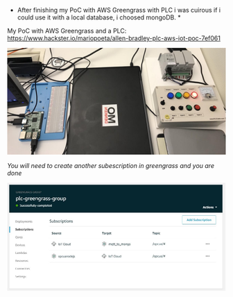 * After finishing my PoC with AWS Greengrass with PLC i was cuirous if i could use it with a local database, i choosed mongoDB. *

My PoC with AWS Greengrass and a PLC: https://www.hackster.io/mariopoeta/allen-bradley-plc-aws-iot-poc-7ef061

![ABB PLC](PLC.jpg)

*You will need to create another subescription in greengrass and you are done*

![Greengrass With mongoDB](mqtt_to_mongo.png)